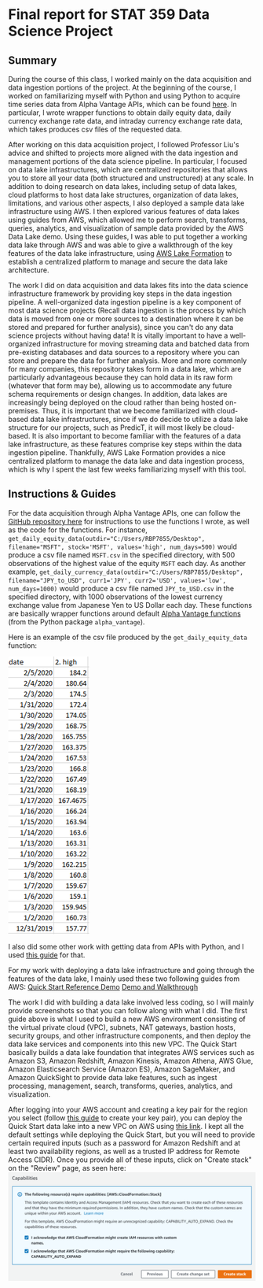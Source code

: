 # Final report for STAT 359 Data Science Project

## Summary 

During the course of this class, I worked mainly on the data acquisition and data ingestion portions of the project. At the beginning of the course, I worked on familiarizing myself with Python and using Python to acquire time series data from Alpha Vantage APIs, which can be found [here](https://github.com/rbpeng/stat359_project1). In particular, I wrote wrapper functions to obtain daily equity data, daily currency exchange rate data, and intraday currency exchange rate data, which takes produces csv files of the requested data. 

After working on this data acquisition project, I followed Professor Liu's advice and shifted to projects more aligned with the data ingestion and management portions of the data science pipeline. In particular, I focused on data lake infrastructures, which are centralized repositories that allows you to store all your data (both structured and unstructured) at any scale. In addition to doing research on data lakes, including setup of data lakes, cloud platforms to host data lake structures, organization of data lakes, limitations, and various other aspects, I also deployed a sample data lake infrastructure using AWS. I then explored various features of data lakes using guides from AWS, which allowed me to perform search, transforms, queries, analytics, and visualization of sample data provided by the AWS Data Lake demo. Using these guides, I was able to put together a working data lake through AWS and was able to give a walkthrough of the key features of the data lake infrastructure, using [AWS Lake Formation](https://aws.amazon.com/lake-formation/) to establish a centralized platform to manage and secure the data lake architecture.

The work I did on data acquisition and data lakes fits into the data science infrastructure framework by providing key steps in the data ingestion pipeline. A well-organized data ingestion pipeline is a key component of most data science projects (Recall data ingestion is the process by which data is moved from one or more sources to a destination where it can be stored and prepared for further analysis), since you can't do any data science projects without having data! It is vitally important to have a well-organized infrastructure for moving streaming data and batched data from pre-existing databases and data sources to a repository where you can store and prepare the data for further analysis. More and more commonly for many companies, this repository takes form in a data lake, which are particularly advantageous because they can hold data in its raw form (whatever that form may be), allowing us to accommodate any future schema requirements or design changes. In addition, data lakes are increasingly being deployed on the cloud rather than being hosted on-premises. Thus, it is important that we become familiarized with cloud-based data lake infrastructures, since if we do decide to utilize a data lake structure for our projects, such as PredicT, it will most likely be cloud-based. It is also important to become familiar with the features of a data lake infrastructure, as these features comprise key steps within the data ingestion pipeline. Thankfully, AWS Lake Formation provides a nice centralized platform to manage the data lake and data ingestion process, which is why I spent the last few weeks familiarizing myself with this tool. 

## Instructions & Guides

For the data acquisition through Alpha Vantage APIs, one can follow the [GitHub repository here](https://github.com/rbpeng/stat359_project1) for instructions to use the functions I wrote, as well as the code for the functions. For instance, `get_daily_equity_data(outdir="C:/Users/RBP7855/Desktop", filename="MSFT", stock='MSFT', values='high', num_days=500)` would produce a csv file named `MSFT.csv` in the specified directory, with 500 observations of the highest value of the equity `MSFT` each day. As another example, `get_daily_currency_data(outdir="C:/Users/RBP7855/Desktop", filename="JPY_to_USD", curr1='JPY', curr2='USD', values='low', num_days=1000)` would produce a csv file named `JPY_to_USD.csv` in the specified directory, with 1000 observations of the lowest currency exchange value from Japanese Yen to US Dollar each day. These functions are basically wrapper functions around default [Alpha Vantage functions](https://alpha-vantage.readthedocs.io/en/latest/) (from the Python package `alpha_vantage`). 

Here is an example of the csv file produced by the `get_daily_equity_data` function:

![Example](https://github.com/rbpeng/stat359_final_report/blob/master/MSFT%20example.png?raw=true)

I also did some other work with getting data from APIs with Python, and I used [this guide](https://www.dataquest.io/blog/python-api-tutorial/) for that. 

For my work with deploying a data lake infrastructure and going through the features of the data lake, I mainly used these two following guides from AWS:
[Quick Start Reference Demo](https://aws-quickstart.s3.amazonaws.com/quickstart-datalake-47lining/doc/data-lake-foundation-on-the-aws-cloud-with-aws-services.pdf)
[Demo and Walkthrough](https://aws-quickstart.s3.amazonaws.com/quickstart-demo-47lining-datalake-foundation/doc/data-lake-foundation-on-aws-demo-and-walkthrough.pdf)

The work I did with building a data lake involved less coding, so I will mainly provide screenshots so that you can follow along with what I did. The first guide above is what I used to build a new AWS environment consisting of the virtual private cloud (VPC), subnets, NAT gateways, bastion hosts, security groups, and other infrastructure components, and then deploy the data lake services and components into this new VPC. The Quick Start basically builds a data lake foundation that integrates AWS services such as Amazon S3, Amazon Redshift, Amazon Kinesis, Amazon Athena, AWS Glue, Amazon Elasticsearch Service (Amazon ES), Amazon SageMaker, and Amazon
QuickSight to provide data lake features, such as ingest processing, management, search, transforms, queries, analytics, and visualization. 

After logging into your AWS account and creating a key pair for the region you select (follow [this guide](https://docs.aws.amazon.com/AWSEC2/latest/UserGuide/ec2-key-pairs.html) to create your key pair), you can deploy the Quick Start data lake into a new VPC on AWS using [this link](https://fwd.aws/7D5gP). I kept all the default settings while deploying the Quick Start, but you will need to provide certain required inputs (such as a password for Amazon Redshift and at least two availability regions, as well as a trusted IP address for Remote Access CIDR). Once you provide all of these inputs, click on "Create stack" on the "Review" page, as seen here:
![Deploy Quick Start](https://github.com/rbpeng/stat359_final_report/blob/master/Deploy%20Quick%20Start.PNG?raw=true)
